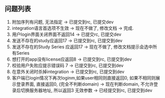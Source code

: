 ## 问题列表
1. 附加序列有问题, 无法指定 -> 已提交到rc, 已提交dev
2. integration语言首选项不生效 -> 现在不做了, 修改文档 -> 完成.
3. 用户login界面关闭界面不返回14 -> 已提交rc, 已提交dev
4. 发送不存在的study应返回17 -> 已提交到rc, 已提交到dev
5. 发送不存在的Study Series 应返回17 -> 现在不做了, 修改文档提示会选中所有Series
6. 想打开的app没有license应返回8 -> 已提交到rc, 已提交到dev
7. 校验用户失败应提示错误码 7 -> 已提交到rc, 已提交到dev 
8. 在意外关闭时杀掉integration -> 已提交到rc, 已提交到dev
9. 客户端已login情况下再次loginm,如果user相同则直接返回0, 如果不相同则展示登录界面, 直接返回0, (完全不判断domain) -> 
   现在判断domain, 不允许登录后切换服务器地址, 所以返回3 无效参数 -> 已经提交到rc, 已提交到dev